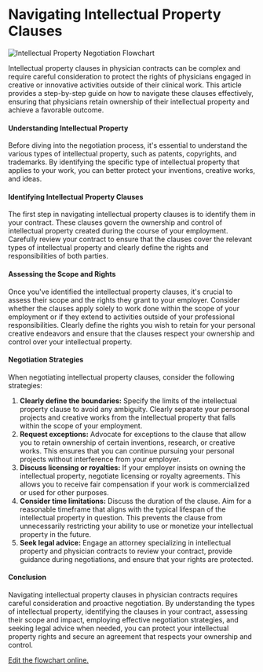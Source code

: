 # Navigating Intellectual Property Clauses

![Intellectual Property Negotiation Flowchart](https://showme.redstarplugin.com/s/yvCZewxH)

Intellectual property clauses in physician contracts can be complex and require careful consideration to protect the rights of physicians engaged in creative or innovative activities outside of their clinical work. This article provides a step-by-step guide on how to navigate these clauses effectively, ensuring that physicians retain ownership of their intellectual property and achieve a favorable outcome.

#### Understanding Intellectual Property

Before diving into the negotiation process, it's essential to understand the various types of intellectual property, such as patents, copyrights, and trademarks. By identifying the specific type of intellectual property that applies to your work, you can better protect your inventions, creative works, and ideas.

#### Identifying Intellectual Property Clauses

The first step in navigating intellectual property clauses is to identify them in your contract. These clauses govern the ownership and control of intellectual property created during the course of your employment. Carefully review your contract to ensure that the clauses cover the relevant types of intellectual property and clearly define the rights and responsibilities of both parties.

#### Assessing the Scope and Rights

Once you've identified the intellectual property clauses, it's crucial to assess their scope and the rights they grant to your employer. Consider whether the clauses apply solely to work done within the scope of your employment or if they extend to activities outside of your professional responsibilities. Clearly define the rights you wish to retain for your personal creative endeavors and ensure that the clauses respect your ownership and control over your intellectual property.

#### Negotiation Strategies

When negotiating intellectual property clauses, consider the following strategies:

1. **Clearly define the boundaries:** Specify the limits of the intellectual property clause to avoid any ambiguity. Clearly separate your personal projects and creative works from the intellectual property that falls within the scope of your employment.
2. **Request exceptions:** Advocate for exceptions to the clause that allow you to retain ownership of certain inventions, research, or creative works. This ensures that you can continue pursuing your personal projects without interference from your employer.
3. **Discuss licensing or royalties:** If your employer insists on owning the intellectual property, negotiate licensing or royalty agreements. This allows you to receive fair compensation if your work is commercialized or used for other purposes.
4. **Consider time limitations:** Discuss the duration of the clause. Aim for a reasonable timeframe that aligns with the typical lifespan of the intellectual property in question. This prevents the clause from unnecessarily restricting your ability to use or monetize your intellectual property in the future.
5. **Seek legal advice:** Engage an attorney specializing in intellectual property and physician contracts to review your contract, provide guidance during negotiations, and ensure that your rights are protected.

#### Conclusion

Navigating intellectual property clauses in physician contracts requires careful consideration and proactive negotiation. By understanding the types of intellectual property, identifying the clauses in your contract, assessing their scope and impact, employing effective negotiation strategies, and seeking legal advice when needed, you can protect your intellectual property rights and secure an agreement that respects your ownership and control.

[Edit the flowchart online.](https://showme.redstarplugin.com/s/WFAqRxZ2)
